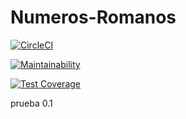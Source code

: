 # Numeros-Romanos
[![CircleCI](https://dl.circleci.com/status-badge/img/gh/Carla-Sofia-Centeleghe/Numeros-Romanos/tree/main.svg?style=svg)](https://dl.circleci.com/status-badge/redirect/gh/Carla-Sofia-Centeleghe/Numeros-Romanos/tree/main)

[![Maintainability](https://api.codeclimate.com/v1/badges/a62b148bbacb38409a3c/maintainability)](https://codeclimate.com/github/Carla-Sofia-Centeleghe/Numeros-Romanos/maintainability)

[![Test Coverage](https://api.codeclimate.com/v1/badges/a62b148bbacb38409a3c/test_coverage)](https://codeclimate.com/github/Carla-Sofia-Centeleghe/Numeros-Romanos/test_coverage)

prueba 0.1